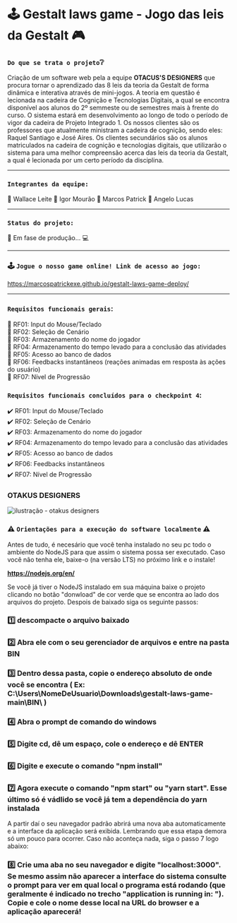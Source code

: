 # :joystick: Gestalt laws game - Jogo das leis da Gestalt :video_game:

### `Do que se trata o projeto`:grey_question:

Criação de um software web pela a equipe <strong>OTACUS'S DESIGNERS</strong> que procura tornar o aprendizado das 8 leis da teoria da Gestalt de forma dinâmica e interativa através de mini-jogos. A teoria em questão é lecionada na cadeira de Cognição e Tecnologias Digitais, a qual se encontra disponível aos alunos do 2º semmeste ou de semestres mais à frente do curso. O sistema estará em desenvolvimento ao longo de todo o período de vigor da cadeira de Projeto Integrado 1. Os nossos clientes são os professores que atualmente ministram a cadeira de cognição, sendo eles: Raquel Santiago e José Aires. Os clientes secundários são os alunos matriculados na cadeira de cognição e tecnologias digitais, que utilizarão o sistema para uma melhor compreensão acerca das leis da teoria da Gestalt, a qual é lecionada por um certo período da disciplina.

<Hr />

### `Integrantes da equipe:`

:large_orange_diamond: Wallace Leite
:large_orange_diamond: Igor Mourão
:large_orange_diamond: Marcos Patrick
:large_orange_diamond: Angelo Lucas

<Hr />

### `Status do projeto:`
:pushpin: Em fase de produção... :computer:

<Hr />

### :joystick: `Jogue o nosso game online! Link de acesso ao jogo:`
https://marcospatrickexe.github.io/gestalt-laws-game-deploy/

<Hr />

### `Requisitos funcionais gerais`:  
:large_blue_circle: RF01: Input do Mouse/Teclado  <Br />
:large_blue_circle: RF02: Seleção de Cenário <Br />
:large_blue_circle: RF03: Armazenamento do nome do jogador <Br />
:large_blue_circle: RF04: Armazenamento do tempo levado para a conclusão das atividades <Br />
:large_blue_circle: RF05: Acesso ao banco de dados <Br />
:large_blue_circle: RF06: Feedbacks instantâneos (reações animadas em resposta às ações do usuário)<Br />
:large_blue_circle: RF07: Nível de Progressão <Br />

### `Requisitos funcionais concluídos para o checkpoint 4`:
:heavy_check_mark: RF01: Input do Mouse/Teclado <Br />
:heavy_check_mark: RF02: Seleção de Cenário <Br />
:heavy_check_mark: RF03: Armazenamento do nome do jogador <Br />
:heavy_check_mark: RF04: Armazenamento do tempo levado para a conclusão das atividades <Br />
:heavy_check_mark: RF05: Acesso ao banco de dados <Br /> 
:heavy_check_mark: RF06: Feedbacks instantâneos <Br />
:heavy_check_mark: RF07: Nível de Progressão <Br />

### OTAKUS DESIGNERS
<img src="https://i.imgur.com/SRGPBD7.gif" alt="ilustração - otakus designers">

<Br />

### :warning: `Orientações para a execução do software localmente` :warning:

Antes de tudo, é necesário que você tenha instalado no seu pc todo o ambiente do NodeJS para que assim o sistema possa ser executado.
Caso você não tenha ele, baixe-o (na versão LTS) no próximo link e o instale!

<strong>https://nodejs.org/en/</strong>

Se você já tiver o NodeJS instalado em sua máquina baixe o projeto clicando no botão "donwload" de cor verde que se encontra ao lado dos arquivos do projeto.
Despois de baixado siga os seguinte passos:

### :one: descompacte o arquivo baixado
### :two: Abra ele com o seu gerenciador de arquivos e entre na pasta BIN
### :three: Dentro dessa pasta, copie o endereço absoluto de onde você se encontra ( Ex: C:\Users\NomeDeUsuario\Downloads\gestalt-laws-game-main\BIN\ )
### :four: Abra o prompt de comando do windows
### :five: Digite cd, dê um espaço, cole o endereço e dê ENTER
### :six: Digite e execute o comando "npm install"
### :seven: Agora execute o comando "npm start" ou "yarn start". Esse último só é vádlido se você já tem a dependência do yarn instalada

A partir daí o seu navegador padrão abrirá uma nova aba automaticamente e a interface da aplicação será exibida. Lembrando que essa etapa demora só um pouco para ocorrer.
Caso não aconteça nada, siga o passo 7 logo abaixo:

### :eight: Crie uma aba no seu navegador e digite "localhost:3000". Se mesmo assim não aparecer a interface do sistema consulte o prompt para ver em qual local o programa está rodando (que geralmente é indicado no trecho "application is running in: "). Copie e cole o nome desse local na URL do browser e a aplicação aparecerá!
